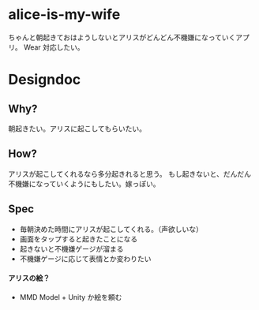alice-is-my-wife
================

ちゃんと朝起きておはようしないとアリスがどんどん不機嫌になっていくアプリ。
Wear 対応したい。

Designdoc
===

Why?
---

朝起きたい。アリスに起こしてもらいたい。

How?
---

アリスが起こしてくれるなら多分起きれると思う。
もし起きないと、だんだん不機嫌になっていくようにもしたい。嫁っぽい。

Spec
---

- 毎朝決めた時間にアリスが起こしてくれる。（声欲しいな）
- 画面をタップすると起きたことになる
- 起きないと不機嫌ゲージが溜まる
- 不機嫌ゲージに応じて表情とか変わりたい

#### アリスの絵？

- MMD Model + Unity か絵を頼む

